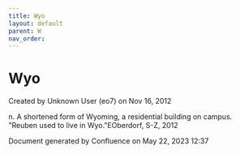```yaml
---
title: Wyo
layout: default
parent: W
nav_order:
---
```


# Wyo

Created by  Unknown User (eo7) on Nov 16, 2012

n. A shortened form of Wyoming, a residential building on campus.  &quot;Reuben used to live in Wyo.&quot;EOberdorf, S-Z, 2012

Document generated by Confluence on May 22, 2023 12:37


